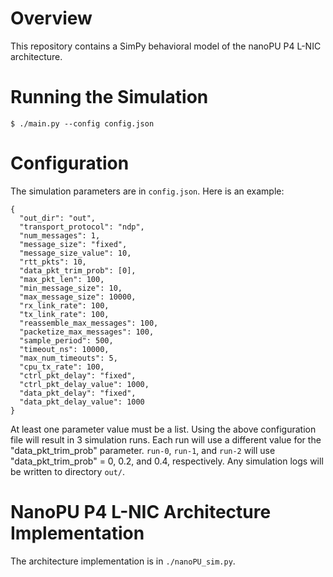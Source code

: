 
# Overview

This repository contains a SimPy behavioral model of the nanoPU
P4 L-NIC architecture.

# Running the Simulation

```
$ ./main.py --config config.json
```

# Configuration

The simulation parameters are in `config.json`. Here is an example:

```
{
  "out_dir": "out",
  "transport_protocol": "ndp",
  "num_messages": 1,
  "message_size": "fixed",
  "message_size_value": 10,
  "rtt_pkts": 10,
  "data_pkt_trim_prob": [0],
  "max_pkt_len": 100,
  "min_message_size": 10,
  "max_message_size": 10000,
  "rx_link_rate": 100,
  "tx_link_rate": 100,
  "reassemble_max_messages": 100,
  "packetize_max_messages": 100,
  "sample_period": 500,
  "timeout_ns": 10000,
  "max_num_timeouts": 5,
  "cpu_tx_rate": 100,
  "ctrl_pkt_delay": "fixed",
  "ctrl_pkt_delay_value": 1000,
  "data_pkt_delay": "fixed",
  "data_pkt_delay_value": 1000
}
```

At least one parameter value must be a list. Using the above configuration
file will result in 3 simulation runs. Each run will use a different value
for the "data_pkt_trim_prob" parameter. `run-0`, `run-1`, and `run-2` will
use "data_pkt_trim_prob" = 0, 0.2, and 0.4, respectively. Any simulation
logs will be written to directory `out/`.

# NanoPU P4 L-NIC Architecture Implementation

The architecture implementation is in `./nanoPU_sim.py`.
